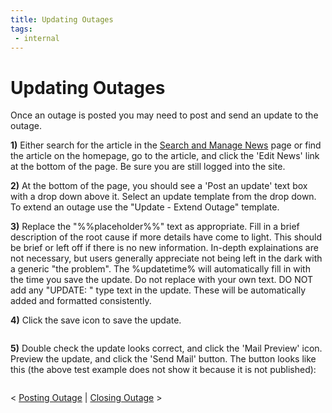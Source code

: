 ```yaml
---
title: Updating Outages
tags:
 - internal
---
```


# Updating Outages

Once an outage is posted you may need to post and send an update to the outage.

**1)** Either search for the article in the [Search and Manage News](/news/manage/) page or find the article on the homepage, go to the article, and click the 'Edit News' link at the bottom of the page. Be sure you are still logged into the site.

**2)** At the bottom of the page, you should see a 'Post an update' text box with a drop down above it. Select an update template from the drop down. To extend an outage use the "Update - Extend Outage" template. 

**3)** Replace the "%%placeholder%%" text as appropriate. Fill in a brief description of the root cause if more details have come to light. This should be brief or left off if there is no new information. In-depth explainations are not necessary, but users generally appreciate not being left in the dark with a generic "the problem". The %updatetime% will automatically fill in with the time you save the update. Do not replace with your own text. DO NOT add any "UPDATE: " type text in the update. These will be automatically added and formatted consistently.

**4)** Click the save icon to save the update.

<img src="/knowledge/downloads/SupportTeam/images/updatenews.png" alt="" />

**5)** Double check the update looks correct, and click the 'Mail Preview' icon. Preview the update, and click the 'Send Mail' button. The button looks like this (the above test example does not show it because it is not published):

<img src="/knowledge/downloads/SupportTeam/images/newsmail.png" alt="" />

&lt; [Posting Outage](../postoutage) | [Closing Outage](../closeoutage) &gt;
